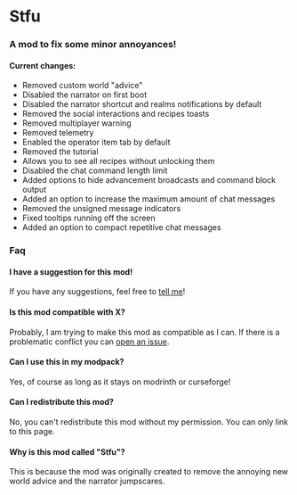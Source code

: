 # Stfu
### A mod to fix some minor annoyances!

#### Current changes:
* Removed custom world "advice"
* Disabled the narrator on first boot
* Disabled the narrator shortcut and realms notifications by default
* Removed the social interactions and recipes toasts
* Removed multiplayer warning
* Removed telemetry
* Enabled the operator item tab by default
* Removed the tutorial
* Allows you to see all recipes without unlocking them
* Disabled the chat command length limit
* Added options to hide advancement broadcasts and command block output
* Added an option to increase the maximum amount of chat messages
* Removed the unsigned message indicators
* Fixed tooltips running off the screen
* Added an option to compact repetitive chat messages

### Faq
#### I have a suggestion for this mod!
If you have any suggestions, feel free to [tell me](https://github.com/ItsFelix5/Stfu/issues/new?&labels=Feature&template=feature_request.md&title=%5BSUGGESTION%5D+)!
#### Is this mod compatible with X?
Probably, I am trying to make this mod as compatible as I can. If there is a problematic conflict you can 
[open an issue](https://github.com/ItsFelix5/Stfu/issues/new?labels=Incompatibility&template=bug_report.md&title=%5BINCOMPATIBILITY%5D+).
#### Can I use this in my modpack?
Yes, of course as long as it stays on modrinth or curseforge!
#### Can I redistribute this mod?
No, you can't redistribute this mod without my permission. You can only link to this page.
#### Why is this mod called "Stfu"?
This is because the mod was originally created to remove the annoying new world advice and the narrator jumpscares.